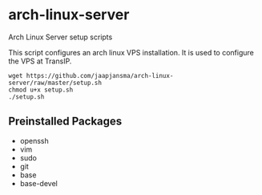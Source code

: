 # arch-linux-server
Arch Linux Server setup scripts

This script configures an arch linux VPS installation. It is used to configure the VPS at TransIP.

```
wget https://github.com/jaapjansma/arch-linux-server/raw/master/setup.sh
chmod u+x setup.sh
./setup.sh
```

## Preinstalled Packages

- openssh
- vim
- sudo
- git
- base
- base-devel

